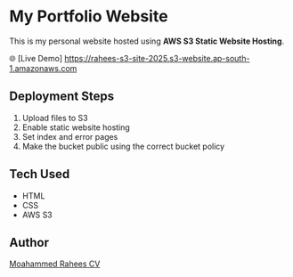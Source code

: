 # My Portfolio Website

This is my personal website hosted using **AWS S3 Static Website Hosting**.

🌐 [Live Demo]
https://rahees-s3-site-2025.s3-website.ap-south-1.amazonaws.com

## Deployment Steps

1. Upload files to S3
2. Enable static website hosting
3. Set index and error pages
4. Make the bucket public using the correct bucket policy

## Tech Used

- HTML
- CSS
- AWS S3

## Author

[Moahammed Rahees CV](https://github.com/mhd-rahees)

